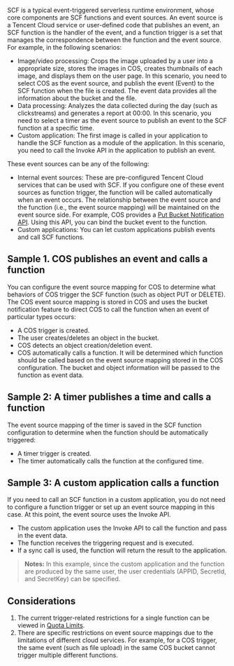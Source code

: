 SCF is a typical event-triggered serverless runtime environment, whose core components are SCF functions and event sources. An event source is a Tencent Cloud service or user-defined code that publishes an event, an SCF function is the handler of the event, and a function trigger is a set that manages the correspondence between the function and the event source. For example, in the following scenarios:

* Image/video processing: Crops the image uploaded by a user into a appropriate size, stores the images in COS, creates thumbnails of each image, and displays them on the user page. In this scenario, you need to select COS as the event source, and publish the event (Event) to the SCF function when the file is created. The event data provides all the information about the bucket and the file.
* Data processing: Analyzes the data collected during the day (such as clickstreams) and generates a report at 00:00. In this scenario, you need to select a timer as the event source to publish an event to the SCF function at a specific time.
* Custom application: The first image is called in your application to handle the SCF function as a module of the application. In this scenario, you need to call the Invoke API in the application to publish an event.

These event sources can be any of the following:

* Internal event sources: These are pre-configured Tencent Cloud services that can be used with SCF. If you configure one of these event sources as function trigger, the function will be called automatically when an event occurs. The relationship between the event source and the function (i.e., the event source mapping) will be maintained on the event source side. For example, COS provides a [Put Bucket Notification API](https://cloud.tencent.com/document/product/436/8588). Using this API, you can bind the bucket event to the function.
* Custom applications: You can let custom applications publish events and call SCF functions.

## Sample 1. COS publishes an event and calls a function

You can configure the event source mapping for COS to determine what behaviors of COS trigger the SCF function (such as object PUT or DELETE). The COS event source mapping is stored in COS and uses the bucket notification feature to direct COS to call the function when an event of particular types occurs:

- A COS trigger is created.
- The user creates/deletes an object in the bucket.
- COS detects an object creation/deletion event.
- COS automatically calls a function. It will be determined which function should be called based on the event source mapping stored in the COS configuration. The bucket and object information will be passed to the function as event data.

## Sample 2: A timer publishes a time and calls a function
The event source mapping of the timer is saved in the SCF function configuration to determine when the function should be automatically triggered:

- A timer trigger is created.
- The timer automatically calls the function at the configured time.

## Sample 3: A custom application calls a function
If you need to call an SCF function in a custom application, you do not need to configure a function trigger or set up an event source mapping in this case. At this point, the event source uses the Invoke API.

- The custom application uses the Invoke API to call the function and pass in the event data.
- The function receives the triggering request and is executed.
- If a sync call is used, the function will return the result to the application.

>**Notes:**
In this example, since the custom application and the function are produced by the same user, the user credentials (APPID, SecretId, and SecretKey) can be specified.

## Considerations
1. The current trigger-related restrictions for a single function can be viewed in [Quota Limits](https://cloud.tencent.com/document/product/583/11637).
2. There are specific restrictions on event source mappings due to the limitations of different cloud services. For example, for a COS trigger, the same event (such as file upload) in the same COS bucket cannot trigger multiple different functions.
